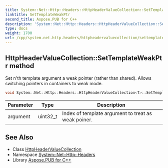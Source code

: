 ```yaml
---
title: System::Net::Http::Headers::HttpHeaderValueCollection::SetTemplateWeakPtr method
linktitle: SetTemplateWeakPtr
second_title: Aspose.PUB for C++
description: 'System::Net::Http::Headers::HttpHeaderValueCollection::SetTemplateWeakPtr method. Set n''th template argument a weak pointer (rather than shared). Allows switching pointers in containers to weak mode in C++.'
type: docs
weight: 1700
url: /cpp/system.net.http.headers/httpheadervaluecollection/settemplateweakptr/
---
```

## HttpHeaderValueCollection::SetTemplateWeakPtr method


Set n'th template argument a weak pointer (rather than shared). Allows switching pointers in containers to weak mode.

```cpp
void System::Net::Http::Headers::HttpHeaderValueCollection<T>::SetTemplateWeakPtr(uint32_t argument) override
```


| Parameter | Type | Description |
| --- | --- | --- |
| argument | uint32_t | Index of template argument to treat as weak poiner. |

## See Also

* Class [HttpHeaderValueCollection](../)
* Namespace [System::Net::Http::Headers](../../)
* Library [Aspose.PUB for C++](../../../)
